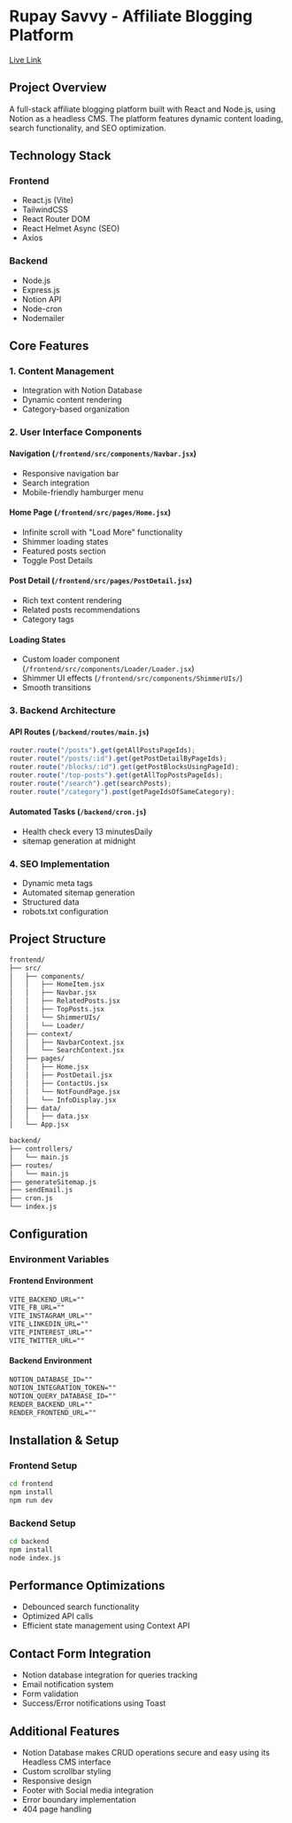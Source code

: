 # Rupay Savvy - Affiliate Blogging Platform

[Live Link](https://affiliate-blogging-website.onrender.com/)

## Project Overview

A full-stack affiliate blogging platform built with React and Node.js, using Notion as a headless CMS. The platform features dynamic content loading, search functionality, and SEO optimization.

## Technology Stack

### Frontend

- React.js (Vite)
- TailwindCSS
- React Router DOM
- React Helmet Async (SEO)
- Axios

### Backend

- Node.js
- Express.js
- Notion API
- Node-cron
- Nodemailer

## Core Features

### 1. Content Management

- Integration with Notion Database
- Dynamic content rendering
- Category-based organization

### 2. User Interface Components

#### Navigation (`/frontend/src/components/Navbar.jsx`)

- Responsive navigation bar
- Search integration
- Mobile-friendly hamburger menu

#### Home Page (`/frontend/src/pages/Home.jsx`)

- Infinite scroll with "Load More" functionality
- Shimmer loading states
- Featured posts section
- Toggle Post Details

#### Post Detail (`/frontend/src/pages/PostDetail.jsx`)

- Rich text content rendering
- Related posts recommendations
- Category tags

#### Loading States

- Custom loader component (`/frontend/src/components/Loader/Loader.jsx`)
- Shimmer UI effects (`/frontend/src/components/ShimmerUIs/`)
- Smooth transitions

### 3. Backend Architecture

#### API Routes (`/backend/routes/main.js`)

```javascript
router.route("/posts").get(getAllPostsPageIds);
router.route("/posts/:id").get(getPostDetailByPageIds);
router.route("/blocks/:id").get(getPostBlocksUsingPageId);
router.route("/top-posts").get(getAllTopPostsPageIds);
router.route("/search").get(searchPosts);
router.route("/category").post(getPageIdsOfSameCategory);
```

#### Automated Tasks (`/backend/cron.js`)

- Health check every 13 minutesDaily
- sitemap generation at midnight

### 4. SEO Implementation

- Dynamic meta tags
- Automated sitemap generation
- Structured data
- robots.txt configuration

## Project Structure

```md
frontend/
├── src/
│   ├── components/
│   │   ├── HomeItem.jsx
│   │   ├── Navbar.jsx
│   │   ├── RelatedPosts.jsx
│   │   ├── TopPosts.jsx
│   │   └── ShimmerUIs/
│   │   └── Loader/
│   ├── context/
│   │   ├── NavbarContext.jsx
│   │   └── SearchContext.jsx
│   ├── pages/
│   │   ├── Home.jsx
│   │   ├── PostDetail.jsx
│   │   ├── ContactUs.jsx
│   │   └── NotFoundPage.jsx
│   │   └── InfoDisplay.jsx
│   ├── data/
│   │   ├── data.jsx
│   └── App.jsx

backend/
├── controllers/
│   └── main.js
├── routes/
│   └── main.js
├── generateSitemap.js
├── sendEmail.js
├── cron.js
└── index.js
```

## Configuration

### Environment Variables

#### Frontend Environment

```md
VITE_BACKEND_URL=""
VITE_FB_URL=""
VITE_INSTAGRAM_URL=""
VITE_LINKEDIN_URL=""
VITE_PINTEREST_URL=""
VITE_TWITTER_URL=""
```

#### Backend Environment

```md
NOTION_DATABASE_ID=""
NOTION_INTEGRATION_TOKEN=""
NOTION_QUERY_DATABASE_ID=""
RENDER_BACKEND_URL=""
RENDER_FRONTEND_URL=""
```

## Installation & Setup

### Frontend Setup

```bash
cd frontend
npm install
npm run dev
```

### Backend Setup

```bash
cd backend
npm install
node index.js
```

## Performance Optimizations

- Debounced search functionality
- Optimized API calls
- Efficient state management using Context API

## Contact Form Integration

- Notion database integration for queries tracking
- Email notification system
- Form validation
- Success/Error notifications using Toast

## Additional Features

- Notion Database makes CRUD operations secure and easy using its Headless CMS interface
- Custom scrollbar styling
- Responsive design
- Footer with Social media integration
- Error boundary implementation
- 404 page handling
